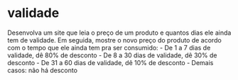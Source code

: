 # validade
Desenvolva um site que leia o preço de um produto e quantos dias ele ainda tem de validade. Em seguida, mostre o novo preço do produto de acordo com o tempo que ele ainda tem pra ser consumido:
	- De 1 a 7 dias de validade, dê 80% de desconto
	- De 8 a 30 dias de validade, dê 30% de desconto
	- De 31 a 60 dias de validade, dê 10% de desconto
	- Demais casos: não há desconto
